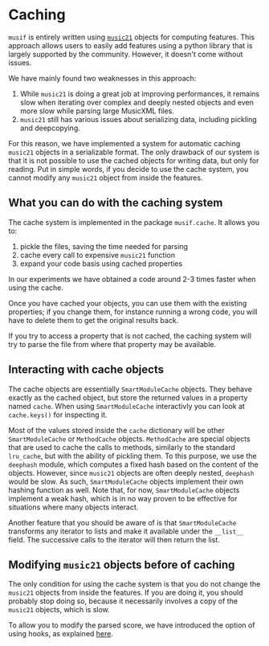 # Caching

`musif` is entirely written using [`music21`](https://web.mit.edu/music21/) objects for
computing features. This approach allows users to easily add features using a python
library that is largely supported by the community. However, it doesn't come without
issues.

We have mainly found two weaknesses in this approach:
1. While `music21` is doing a great job at improving performances, it remains slow when
   iterating over complex and deeply nested objects and even more slow while parsing
   large MusicXML files.
2. `music21` still has various issues about serializing data, including pickling and
   deepcopying.

For this reason, we have implemented a system for automatic caching `music21` objects in a
serializable format. The only drawback of our system is that it is not possible to use
the cached objects for writing data, but only for reading. Put in simple words, if you
decide to use the cache system, you cannot modify any `music21` object from inside the
features.

## What you can do with the caching system

The cache system is implemented in the package `musif.cache`. It allows you to:
1. pickle the files, saving the time needed for parsing
2. cache every call to expensive `music21` function
3. expand your code basis using cached properties

In our experiments we have obtained a code around 2-3 times faster when using the cache.

Once you have cached your objects, you can use them with the existing properties; if you
change them, for instance running a wrong code, you will have to delete them to get 
the original results back.

If you try to access a property that is not cached, the caching system will try to parse
the file from where that property may be available.

## Interacting with cache objects

The cache objects are essentially `SmartModuleCache` objects. They behave exactly as the
cached object, but store the returned values in a property named `cache`. When using
`SmartModuleCache` interactivly you can look at `cache.keys()` for inspecting it.

Most of the values stored inside the `cache` dictionary will be other `SmartModuleCache`
or `MethodCache` objects. `MethodCache` are special objects that are used to cache the calls to
methods, similarly to the standard `lru_cache`, but with the ability of pickling them.
To this purpose, we use the `deephash` module, which computes a fixed hash based on the
content of the objects. However, since `music21` objects are often deeply nested, `deephash`
would be slow. As such, `SmartModuleCache` objects implement their own hashing function
as well. Note that, for now, `SmartModuleCache` objects implement a weak hash, which is in
no way proven to be effective for situations where many objects interact.

Another feature that you should be aware of is that `SmartModuleCache` transforms any
iterator to lists and make it available under the `__list__` field. The successive calls
to the iterator will then return the list.

## Modifying `music21` objects before of caching

The only condition for using the cache system is that you do not change the `music21`
objects from inside the features. If you are doing it,
you should probably stop doing so, because it necessarily involves a copy of the
`music21` objects, which is slow.

To allow you to modify the parsed score, we have introduced the option of using hooks,
as explained [here](./Hooks.html).

